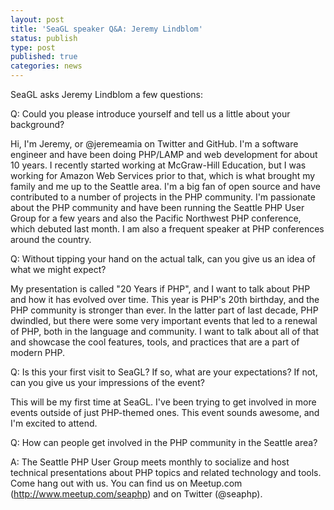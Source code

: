 ```yaml
---
layout: post
title: 'SeaGL speaker Q&A: Jeremy Lindblom'
status: publish
type: post
published: true
categories: news
---
```


SeaGL asks Jeremy Lindblom a few questions:

Q: Could you please introduce yourself and tell us a little about your
background?

Hi, I'm Jeremy, or @jeremeamia on Twitter and GitHub. I'm a software engineer
and have been doing PHP/LAMP and web development for about 10 years. I
recently started working at McGraw-Hill Education, but I was working for
Amazon Web Services prior to that, which is what brought my family and me up to
the Seattle area. I'm a big fan of open source and have contributed to a
number of projects in the PHP community. I'm passionate about the PHP
community and have been running the Seattle PHP User Group for a few years and
also the Pacific Northwest PHP conference, which debuted last month. I am also
a frequent speaker at PHP conferences around the country.

Q: Without tipping your hand on the actual talk, can you give us an
idea of what we might expect?

My presentation is called "20 Years if PHP", and I want to talk about PHP and
how it has evolved over time. This year is PHP's 20th birthday, and the PHP
community is stronger than ever. In the latter part of last decade, PHP
dwindled, but there were some very important events that led to a renewal of
PHP, both in the language and community. I want to talk about all of that and
showcase the cool features, tools, and practices that are a part of modern
PHP.

Q: Is this your first visit to SeaGL? If so, what are your expectations? If
not, can you give us your impressions of the event?

This will be my first time at SeaGL. I've been trying to get involved in more
events outside of just PHP-themed ones. This event sounds awesome, and I'm
excited to attend.

Q: How can people get involved in the PHP community in the Seattle area?

A: The Seattle PHP User Group meets monthly to socialize and host technical
presentations about PHP topics and related technology and tools. Come hang out
with us. You can find us on Meetup.com (http://www.meetup.com/seaphp) and on
Twitter (@seaphp).
